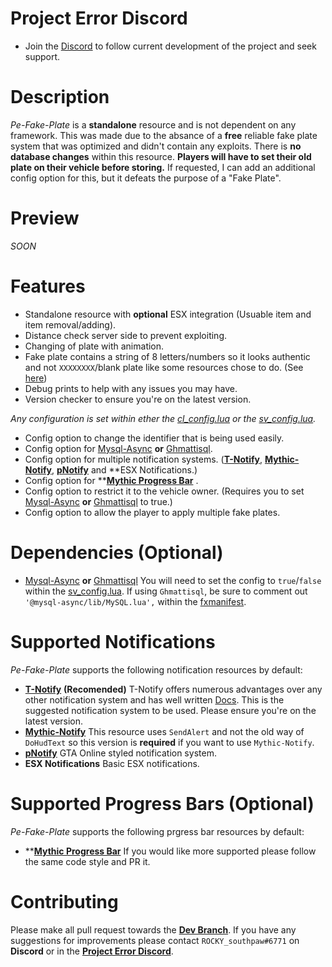# Project Error Discord

- Join the [Discord](https://discord.gg/HYwBjTbAY5) to follow current development of the project and seek support.

# Description

*Pe-Fake-Plate* is a **standalone** resource and is not dependent on any framework. This was made due to the absance of a **free** reliable fake plate system that was optimized and didn't contain any exploits. There is **no database changes** within this resource. **Players will have to set their old plate on their vehicle before storing.** If requested, I can add an additional config option for this, but it defeats the purpose of a "Fake Plate".

# Preview
*SOON*

# Features

- Standalone resource with **optional** ESX integration (Usuable item and item removal/adding).
- Distance check server side to prevent exploiting.
- Changing of plate with animation.
- Fake plate contains a string of 8 letters/numbers so it looks authentic and not `XXXXXXXX`/blank plate like some resources chose to do. (See [here](https://i.imgur.com/bEVyXzU.png))
- Debug prints to help with any issues you may have.
- Version checker to ensure you're on the latest version.

*Any configuration is set within ether the [cl_config.lua](https://github.com/project-error/pe-fake-plate/blob/main/config/cl_config.lua) or the [sv_config.lua](https://github.com/project-error/pe-fake-plate/blob/main/config/sv_config.lua).*

- Config option to change the identifier that is being used easily.
- Config option for [Mysql-Async](https://github.com/brouznouf/fivem-mysql-async) **or** [Ghmattisql](https://github.com/GHMatti/ghmattimysql).
- Config option for multiple notification systems. ([**T-Notify**](https://github.com/TasoOneAsia/t-notify), [**Mythic-Notify**](https://github.com/FlawwsX/mythic_notify), [**pNotify**](https://forum.cfx.re/t/release-pnotify-in-game-js-notifications-using-noty/20659) and **ESX Notifications.)
- Config option for **[**Mythic Progress Bar**](https://github.com/ONyambura/mythic_progbar) .
- Config option to restrict it to the vehicle owner. (Requires you to set [Mysql-Async](https://github.com/brouznouf/fivem-mysql-async) **or** [Ghmattisql](https://github.com/GHMatti/ghmattimysql) to true.)
- Config option to allow the player to apply multiple fake plates.

# Dependencies (Optional)

- [Mysql-Async](https://github.com/brouznouf/fivem-mysql-async) **or** [Ghmattisql](https://github.com/GHMatti/ghmattimysql) You will need to set the config to `true`/`false` within the [sv_config.lua](https://github.com/project-error/pe-fake-plate/blob/main/config/sv_config.lua). 
If using `Ghmattisql`, be sure to comment out `'@mysql-async/lib/MySQL.lua',` within the [fxmanifest](https://github.com/project-error/new-garage-who-dis/blob/7d47586ada8f2275ab0f6497c782d05d3e32144c/fxmanifest.lua#L9).

# Supported Notifications

*Pe-Fake-Plate* supports the following notification resources by default:
- [**T-Notify**](https://github.com/TasoOneAsia/t-notify) **(Recomended)** T-Notify offers numerous advantages over any other notification system and has well written [Docs](https://docs.tasoagc.dev/#/). This is the suggested notification system to be used. Please ensure you're on the latest version.
- [**Mythic-Notify**](https://github.com/FlawwsX/mythic_notify) This resource uses `SendAlert` and not the old way of `DoHudText` so this version is **required** if you want to use `Mythic-Notify`.
- [**pNotify**](https://forum.cfx.re/t/release-pnotify-in-game-js-notifications-using-noty/20659) GTA Online styled notification system.
- **ESX Notifications** Basic ESX notifications.

# Supported Progress Bars (Optional)

*Pe-Fake-Plate* supports the following prgress bar resources by default:
- **[**Mythic Progress Bar**](https://github.com/ONyambura/mythic_progbar) 
If you would like more supported please follow the same code style and PR it.

# Contributing

Please make all pull request towards the [**Dev Branch**](https://github.com/project-error/new-fakeplate-who-dis/tree/dev). If you have any suggestions for improvements please contact `ROCKY_southpaw#6771` on **Discord** or in the [**Project Error Discord**](https://discord.gg/HYwBjTbAY5).